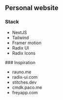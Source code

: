 ## Personal website

### Stack
- NextJS
- Tailwind
- Framer motion
- Radix UI
- Radix Icons

### Inspiration
- rauno.me
- radix-ui.com
- stitches.dev
- cmdk.paco.me
- freyapp.com
